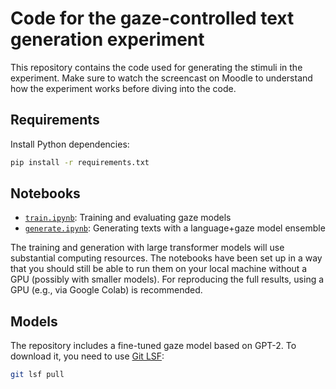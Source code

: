 # Code for the gaze-controlled text generation experiment

This repository contains the code used for generating the stimuli in the experiment. Make sure to watch the screencast on Moodle to understand how the experiment works before diving into the code.

## Requirements

Install Python dependencies:

```bash
pip install -r requirements.txt
```

## Notebooks

- [`train.ipynb`](train.ipynb): Training and evaluating gaze models
- [`generate.ipynb`](generate.ipynb): Generating texts with a language+gaze model ensemble

The training and generation with large transformer models will use substantial computing resources. The notebooks have been set up in a way that you should still be able to run them on your local machine without a GPU (possibly with smaller models). For reproducing the full results, using a GPU (e.g., via Google Colab) is recommended.

## Models

The repository includes a fine-tuned gaze model based on GPT-2. To download it, you need to use [Git LSF](https://git-lfs.com/):

```bash
git lsf pull
```
